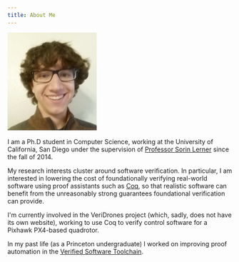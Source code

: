```yaml
---
title: About Me
---
```


<img src="/images/mario-face2.jpg" alt="My Picture" style="width:200px">

I am a Ph.D student in Computer Science, working at the University of California, San Diego under the supervision of [Professor Sorin Lerner](http://cseweb.ucsd.edu/~lerner/) since the fall of 2014.

My research interests cluster around software verification. In particular, I am interested in lowering the cost of foundationally verifying real-world software using proof assistants such as [Coq](http://coq.inria.fr/), so that realistic software can benefit from the unreasonably strong guarantees foundational verification can provide.

I'm currently involved in the VeriDrones project (which, sadly, does not have its own website), working to use Coq to verify control software for a Pixhawk PX4-based quadrotor.

In my past life (as a Princeton undergraduate) I worked on improving proof automation in the [Verified Software Toolchain](http://vst.cs.princeton.edu/).
